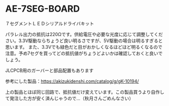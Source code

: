 # AE-7SEG-BOARD

７セグメントＬＥＤシリアルドライバキット

パラレル出力の抵抗は220Ωです。供給電圧や必要な光度に応じて調整してください。3.3V駆動ならちょうど良い明るさですが、5V駆動の場合は明るすぎると思います。
また、3.3Vでも緑色だと目がおかしくなるほどほど明るくなるので注意。予め7セグを買ってどの抵抗値がちょうどよいかは確認しておくと良いでしょう。

JLCPCB用のガーバーと部品配置もあります

参考にした製品：https://akizukidenshi.com/catalog/g/gK-10194/

上の製品とほぼ同じ回路で、抵抗値だけ変えています。この製品買うより自作して発注した方が安く済んじゃうので...（秋月さんごめんなさい）
